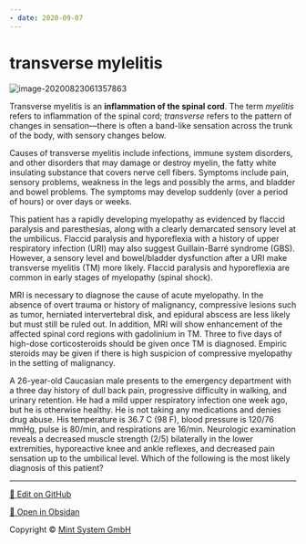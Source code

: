 ```yaml
---
- date: 2020-09-07
---
```


# transverse mylelitis

<!-- transverse myelitis vs GBS -->

![image-20200823061357863](https://photos.thisispiggy.com/file/wikiFiles/image-20200823061357863.png)

Transverse myelitis is an **inflammation of the spinal cord**. The term _myelitis_ refers to inflammation of the spinal cord; _transverse_ refers to the pattern of changes in sensation—there is often a  band-like sensation across the trunk of the body, with sensory changes below.

Causes of transverse myelitis include infections, immune system  disorders, and other disorders that may damage or destroy myelin, the  fatty white insulating substance that covers nerve cell fibers. Symptoms include pain,  sensory problems, weakness in the legs and possibly the arms, and  bladder and bowel problems. The symptoms may develop suddenly (over a  period of hours) or over days or weeks.

This patient has a rapidly developing myelopathy as  evidenced by flaccid paralysis and paresthesias, along with a clearly  demarcated sensory level at the umbilicus. Flaccid paralysis and  hyporeflexia with a history of upper respiratory infection (URI) may  also suggest Guillain-Barré syndrome (GBS).  However, a sensory level and bowel/bladder dysfunction after a URI make transverse myelitis (TM) more likely. Flaccid paralysis and  hyporeflexia are common in early stages of myelopathy (spinal shock).

MRI is necessary to diagnose the cause of acute myelopathy. In the absence of overt trauma or history of malignancy, compressive lesions such as  tumor, herniated intervertebral disk, and epidural abscess are less  likely but must still be ruled out. In addition, MRI will show  enhancement of the affected spinal cord regions with gadolinium in TM.  Three to five days of high-dose corticosteroids should be given once TM  is diagnosed. Empiric steroids may be given if there is high suspicion  of compressive myelopathy in the setting of malignancy.

A 26-year-old Caucasian male presents to the emergency department with a three day history of dull back pain, progressive difficulty in walking, and urinary retention. He had a mild upper respiratory infection one week ago, but he is otherwise healthy. He is not taking any  medications and denies drug abuse. His temperature is 36.7 C (98 F),  blood pressure is 120/76 mmHg, pulse is 80/min, and respirations are  16/min. Neurologic examination reveals a decreased muscle strength (2/5) bilaterally in the lower extremities, hyporeactive knee and ankle reflexes, and decreased pain sensation up to the umbilical level. Which of the following is the most likely diagnosis of this patient?


<hr>

[📝 Edit on GitHub](https://github.com/Mint-System/Knowledge/blob/master/transverse%20mylelitis.md)

[📂 Open in Obsidan](obsidian://open?vault=Knowledge%20Mint%20System&file=transverse%20mylelitis.md ':target=_self')

<footer>Copyright © <a href="https://www.mint-system.ch/">Mint System GmbH</a></footer>